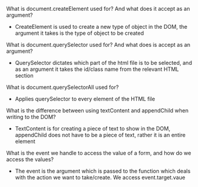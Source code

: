
What is document.createElement used for? And what does it accept as an argument?
- CreateElement is used to create a new type of object in the DOM, the argument it takes is the type of object to be created

What is document.querySelector used for? And what does is accept as an argument?
- QuerySelector dictates which part of the html file is to be selected, and as an argument it takes the id/class name from the relevant HTML section

What is document.querySelectorAll used for?
- Applies querySelector to every element of the HTML file

What is the difference between using textContent and appendChild when writing to the DOM?
- TextContent is for creating a piece of text to show in the DOM, appendChild does not have to be a piece of text, rather it is an entire element

What is the event we handle to access the value of a form, and how do we access the values?
- The event is the argument which is passed to the function which deals with the action we want to take/create. We access event.target.vaue
